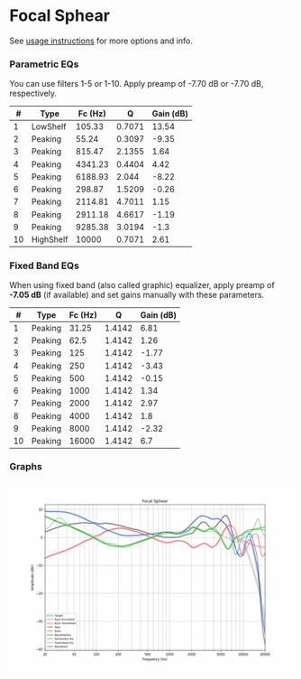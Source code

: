 # Focal Sphear
See [usage instructions](https://github.com/jaakkopasanen/AutoEq#usage) for more options and info.

### Parametric EQs
You can use filters 1-5 or 1-10. Apply preamp of -7.70 dB or -7.70 dB, respectively.

|   # | Type      |   Fc (Hz) |      Q |   Gain (dB) |
|-----|-----------|-----------|--------|-------------|
|   1 | LowShelf  |    105.33 | 0.7071 |       13.54 |
|   2 | Peaking   |     55.24 | 0.3097 |       -9.35 |
|   3 | Peaking   |    815.47 | 2.1355 |        1.64 |
|   4 | Peaking   |   4341.23 | 0.4404 |        4.42 |
|   5 | Peaking   |   6188.93 | 2.044  |       -8.22 |
|   6 | Peaking   |    298.87 | 1.5209 |       -0.26 |
|   7 | Peaking   |   2114.81 | 4.7011 |        1.15 |
|   8 | Peaking   |   2911.18 | 4.6617 |       -1.19 |
|   9 | Peaking   |   9285.38 | 3.0194 |       -1.3  |
|  10 | HighShelf |  10000    | 0.7071 |        2.61 |

### Fixed Band EQs
When using fixed band (also called graphic) equalizer, apply preamp of **-7.05 dB** (if available) and set gains manually with these parameters.

|   # | Type    |   Fc (Hz) |      Q |   Gain (dB) |
|-----|---------|-----------|--------|-------------|
|   1 | Peaking |     31.25 | 1.4142 |        6.81 |
|   2 | Peaking |     62.5  | 1.4142 |        1.26 |
|   3 | Peaking |    125    | 1.4142 |       -1.77 |
|   4 | Peaking |    250    | 1.4142 |       -3.43 |
|   5 | Peaking |    500    | 1.4142 |       -0.15 |
|   6 | Peaking |   1000    | 1.4142 |        1.34 |
|   7 | Peaking |   2000    | 1.4142 |        2.97 |
|   8 | Peaking |   4000    | 1.4142 |        1.8  |
|   9 | Peaking |   8000    | 1.4142 |       -2.32 |
|  10 | Peaking |  16000    | 1.4142 |        6.7  |

### Graphs
![](./Focal%20Sphear.png)
